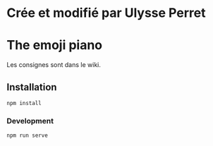 # Crée et modifié par Ulysse Perret
# The emoji piano

Les consignes sont dans le wiki.


## Installation
```
npm install
```

### Development
```
npm run serve
```
